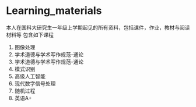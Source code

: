 # Learning_materials
本人在国科大研究生一年级上学期起见的所有资料，包括课件，作业，教材与阅读材料等
包含如下课程
1. 图像处理
2. 学术道德与学术写作规范-通论
3. 学术道德与学术写作规范-通论
4. 模式识别
5. 高级人工智能
6. 现代数字信号处理
7. 随机过程
8. 英语A+
